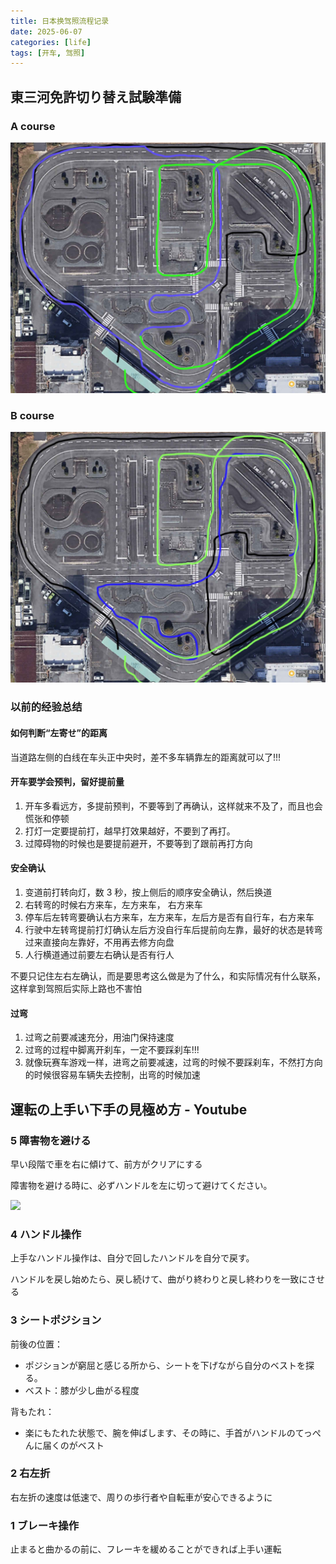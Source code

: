 ```yaml
---
title: 日本换驾照流程记录
date: 2025-06-07
categories: [life]
tags: [开车, 驾照]
---
```


## 東三河免許切り替え試験準備

### A course

![A-course](../assets/img/A-course.jpg)

### B course

![B-course](../assets/img/B-course.jpg)

### 以前的经验总结

#### 如何判断“左寄せ”的距离

当道路左侧的白线在车头正中央时，差不多车辆靠左的距离就可以了!!!

#### 开车要学会预判，留好提前量

1. 开车多看远方，多提前预判，不要等到了再确认，这样就来不及了，而且也会慌张和停顿
2. 打灯一定要提前打，越早打效果越好，不要到了再打。
3. 过障碍物的时候也是要提前避开，不要等到了跟前再打方向

#### 安全确认

1. 变道前打转向灯，数 3 秒，按上侧后的顺序安全确认，然后换道
2. 右转弯的时候右方来车，左方来车， 右方来车
3. 停车后左转弯要确认右方来车，左方来车，左后方是否有自行车，右方来车
4. 行驶中左转弯提前打灯确认左后方没自行车后提前向左靠，最好的状态是转弯过来直接向左靠好，不用再去修方向盘
5. 人行横道通过前要左右确认是否有行人

不要只记住左右左确认，而是要思考这么做是为了什么，和实际情况有什么联系，这样拿到驾照后实际上路也不害怕

#### 过弯

1. 过弯之前要减速充分，用油门保持速度
2. 过弯的过程中脚离开刹车，一定不要踩刹车!!!
3. 就像玩赛车游戏一样，进弯之前要减速，过弯的时候不要踩刹车，不然打方向的时候很容易车辆失去控制，出弯的时候加速

## 運転の上手い下手の見極め方 - Youtube

### 5 障害物を避ける

早い段階で車を右に傾けて、前方がクリアにする

障害物を避ける時に、必ずハンドルを左に切って避けてください。

![](/.images/avoid-obstacle.png)

### 4 ハンドル操作

上手なハンドル操作は、自分で回したハンドルを自分で戻す。

ハンドルを戻し始めたら、戻し続けて、曲がり終わりと戻し終わりを一致にさせる

### 3 シートポジション

前後の位置：

- ポジションが窮屈と感じる所から、シートを下げながら自分のベストを探る。
- ベスト：膝が少し曲がる程度

背もたれ：

- 楽にもたれた状態で、腕を伸ばします、その時に、手首がハンドルのてっぺんに届くのがベスト

### 2 右左折

右左折の速度は低速で、周りの歩行者や自転車が安心できるように

### 1 ブレーキ操作

止まると曲かるの前に、フレーキを緩めることができれば上手い運転

